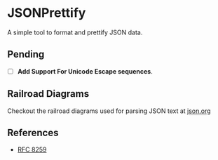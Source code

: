 # JSONPrettify
A simple tool to format and prettify JSON data.  

## Pending
- [ ] **Add Support For Unicode Escape sequences**. 

## Railroad Diagrams
Checkout the railroad diagrams used for parsing JSON text at [json.org](https://json.org/)

## References
- [RFC 8259](https://datatracker.ietf.org/doc/html/rfc8259)
